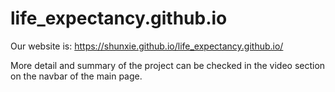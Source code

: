 # life_expectancy.github.io

Our website is: https://shunxie.github.io/life_expectancy.github.io/

More detail and summary of the project can be checked in the video section on the navbar of the main page. 